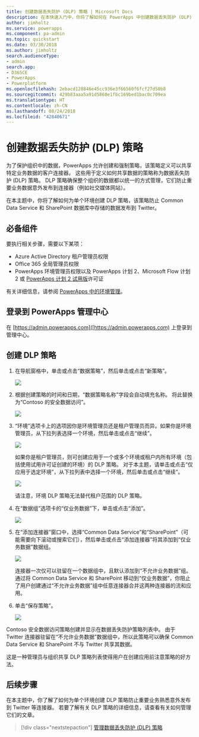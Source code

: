 ```yaml
---
title: 创建数据丢失防护 (DLP) 策略 | Microsoft Docs
description: 在本快速入门中，你将了解如何在 PowerApps 中创建数据丢失防护 (DLP) 策略
author: jimholtz
ms.service: powerapps
ms.component: pa-admin
ms.topic: quickstart
ms.date: 03/30/2018
ms.author: jimholtz
search.audienceType:
- admin
search.app:
- D365CE
- PowerApps
- Powerplatform
ms.openlocfilehash: 2ebacd128846e45cc936e3f66560f6fcf27d50b8
ms.sourcegitcommit: 429b83aaa5a91d5868e1fbc169bed1bac0c709ea
ms.translationtype: HT
ms.contentlocale: zh-CN
ms.lasthandoff: 08/24/2018
ms.locfileid: "42840671"
---
```

# <a name="create-a-data-loss-prevention-dlp-policy"></a>创建数据丢失防护 (DLP) 策略
为了保护组织中的数据，PowerApps 允许创建和强制策略，该策略定义可以共享特定业务数据的客户连接器。 这些用于定义如何共享数据的策略称为数据丢失防护 (DLP) 策略。 DLP 策略确保整个组织的数据都以统一的方式管理，它们防止重要业务数据意外发布到连接器（例如社交媒体网站）。

在本主题中，你将了解如何为单个环境创建 DLP 策略，该策略防止 Common Data Service 和 SharePoint 数据库中存储的数据发布到 Twitter。

## <a name="prerequisites"></a>必备组件
要执行相关步骤，需要以下某项：
* Azure Active Directory 租户管理员权限
* Office 365 全局管理员权限
* PowerApps 环境管理员权限以及 PowerApps 计划 2、Microsoft Flow 计划 2 或 [PowerApps 计划 2 试用版](https://web.powerapps.com/signup?redirect=marketing&email=)许可证

有关详细信息，请参阅 [PowerApps 中的环境管理](environments-administration.md)。

## <a name="sign-in-to-the-powerapps-admin-center"></a>登录到 PowerApps 管理中心
在 [https://admin.powerapps.com]([https://admin.powerapps.com) 上登录到管理中心。

## <a name="create-a-dlp-policy"></a>创建 DLP 策略
1. 在导航窗格中，单击或点击“数据策略”，然后单击或点击“新策略”。

    ![](./media/create-dlp-policy/new-data-policy.png)
2. 根据创建策略的时间和日期，“数据策略名称”字段会自动填充名称。 将此替换为“Contoso 的安全数据访问”。

    ![](./media/create-dlp-policy/policy-name.png)
3. “环境”选项卡上的选项因你是环境管理员还是租户管理员而异。如果你是环境管理员，从下拉列表选择一个环境，然后单击或点击“继续”。

    ![](./media/create-dlp-policy/select-environment.png)

    如果你是租户管理员，则可创建应用于一个或多个环境或租户内所有环境（包括使用试用许可证创建的环境）的 DLP 策略。 对于本主题，请单击或点击“仅应用于选定环境”，从下拉列表中选择一个环境，然后单击或点击“继续”。

    ![](./media/create-dlp-policy/select-environment-tenant.png)

    请注意，环境 DLP 策略无法替代租户范围的 DLP 策略。
4. 在“数据组”选项卡的“仅业务数据”下，单击或点击“添加”。

    ![](./media/create-dlp-policy/data-groups.png)
5. 在“添加连接器”窗口中，选择“Common Data Service”和“SharePoint”（可能需要向下滚动或搜索它们），然后单击或点击“添加连接器”将其添加到“仅业务数据”数据组。

    ![](./media/create-dlp-policy/add-connectors.png)

    连接器一次仅可以驻留在一个数据组中，且默认添加到“不允许业务数据”组。 通过将 Common Data Service 和 SharePoint 移动到“仅业务数据”，你阻止了用户创建通过“不允许业务数据”组中任意连接器合并这两种连接器的流和应用。

6. 单击“保存策略”。

    ![](./media/create-dlp-policy/save-policy.png)

Contoso 安全数据访问策略创建并显示在数据丢失防护策略列表中。 由于 Twitter 连接器驻留在“不允许业务数据”数据组中，所以此策略可以确保 Common Data Service 和 SharePoint 不与 Twitter 共享其数据。

这是一种管理员与组织共享 DLP 策略列表使得用户在创建应用前注意策略的好方法。

## <a name="next-steps"></a>后续步骤
在本主题中，你了解了如何为单个环境创建 DLP 策略防止重要业务熟悉意外发布到 Twitter 等连接器。 若要了解有关 DLP 策略的详细信息，请查看有关如何管理它们的文章。

> [!div class="nextstepaction"]
> [管理数据丢失防护 (DLP) 策略](prevent-data-loss.md)
